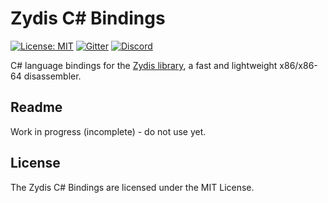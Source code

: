 # Zydis C# Bindings

[![License: MIT](https://img.shields.io/badge/License-MIT-blue.svg)](https://opensource.org/licenses/MIT) [![Gitter](https://badges.gitter.im/zyantific/zyan-disassembler-engine.svg)](https://gitter.im/zyantific/zydis?utm_source=badge&utm_medium=badge&utm_campaign=pr-badge&utm_content=body_badge) [![Discord](https://img.shields.io/discord/390136917779415060.svg)](https://discordapp.com/channels/390136917779415060/390138781313007626) 

C# language bindings for the [Zydis library](https://github.com/zyantific/zydis), a fast and lightweight x86/x86-64 disassembler.

## Readme

Work in progress (incomplete) - do not use yet.

## License
The Zydis C# Bindings are licensed under the MIT License.
